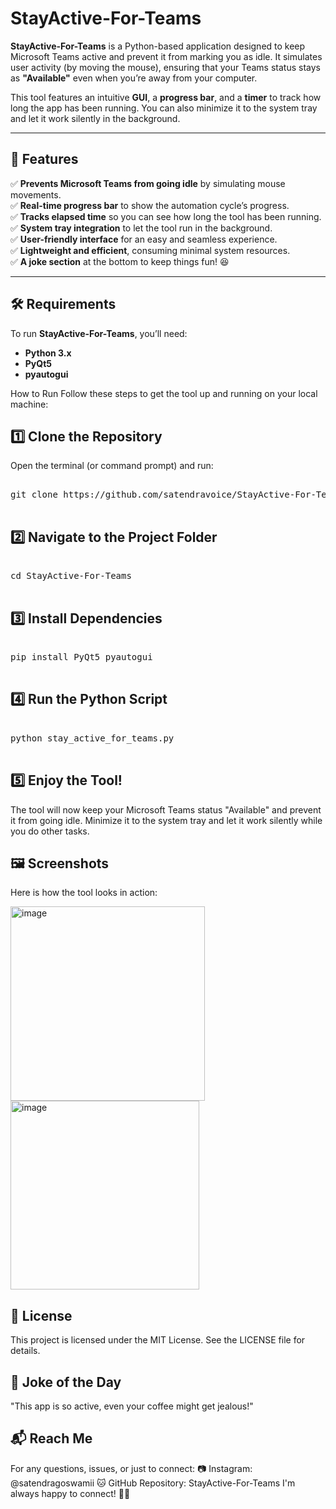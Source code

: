 # StayActive-For-Teams

**StayActive-For-Teams** is a Python-based application designed to keep Microsoft Teams active and prevent it from marking you as idle. It simulates user activity (by moving the mouse), ensuring that your Teams status stays as **"Available"** even when you’re away from your computer.

This tool features an intuitive **GUI**, a **progress bar**, and a **timer** to track how long the app has been running. You can also minimize it to the system tray and let it work silently in the background.

---

## 🚀 Features

✅ **Prevents Microsoft Teams from going idle** by simulating mouse movements.  
✅ **Real-time progress bar** to show the automation cycle’s progress.  
✅ **Tracks elapsed time** so you can see how long the tool has been running.  
✅ **System tray integration** to let the tool run in the background.  
✅ **User-friendly interface** for an easy and seamless experience.  
✅ **Lightweight and efficient**, consuming minimal system resources.  
✅ **A joke section** at the bottom to keep things fun! 😆  

---

## 🛠️ Requirements

To run **StayActive-For-Teams**, you’ll need:

- **Python 3.x**
- **PyQt5**
- **pyautogui**

How to Run
Follow these steps to get the tool up and running on your local machine:

## 1️⃣ Clone the Repository
Open the terminal (or command prompt) and run:
<pre><br>git clone https://github.com/satendravoice/StayActive-For-Teams.git<br> </pre>

## 2️⃣ Navigate to the Project Folder
<pre><br>cd StayActive-For-Teams<br> </pre>

## 3️⃣ Install Dependencies
<pre><br>pip install PyQt5 pyautogui<br> </pre>

## 4️⃣ Run the Python Script
<pre><br>python stay_active_for_teams.py<br> </pre>

## 5️⃣ Enjoy the Tool!
The tool will now keep your Microsoft Teams status "Available" and prevent it from going idle.
Minimize it to the system tray and let it work silently while you do other tasks.

## 🖼️ Screenshots
Here is how the tool looks in action:

<img width="311" alt="image" src="https://github.com/user-attachments/assets/1aea45b0-a56d-4137-b739-06ce45cf0b94" />
<img width="302" alt="image" src="https://github.com/user-attachments/assets/c1fbc9ae-255a-46fb-9f1f-1bd7c5964595" />


## 📜 License
This project is licensed under the MIT License.
See the LICENSE file for details.

## 🤣 Joke of the Day
"This app is so active, even your coffee might get jealous!"

## 📬 Reach Me
For any questions, issues, or just to connect:
📷 Instagram: @satendragoswamii
🐱 GitHub Repository: StayActive-For-Teams
I'm always happy to connect! 🚀😊


